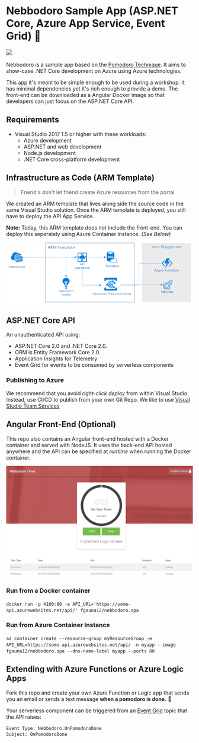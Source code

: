# Nebbodoro Sample App (ASP.NET Core, Azure App Service, Event Grid) :tomato:

<a href="https://portal.azure.com/#create/Microsoft.Template/uri/https%3A%2F%2Fraw.githubusercontent.com%2Ffgauna12%2FNebbodoro%2Fmaster%2Fsrc%2FNebbodoro.ARM%2Fazuredeploy.json" target="_blank">
    <img src="http://azuredeploy.net/deploybutton.png"/>
</a>

Nebbodoro is a sample app based on the [Pomodoro Technique](https://en.wikipedia.org/wiki/Pomodoro_Technique).
It aims to show-case .NET Core development on Azure using Azure technologies. 

This app it's meant to be simple enough to be used during a workshop. It has minimal dependencies yet it's rich enough to provide a demo.
The front-end can be downloaded as a Angular Docker image so that developers can just focus on the ASP.NET Core API.

## Requirements

- Visual Studio 2017 1.5 or higher with these workloads:
  - Azure development
  - ASP.NET and web development
  - Node.js development
  - .NET Core cross-platform development

## Infrastructure as Code (ARM Template)

> Friend's don't let friend create Azure resources from the portal

We created an ARM template that lives along side the source code in the same Visual Studio solution.
Once the ARM template is deployed, you still have to deploy the API App Service.

**Note:** Today, this ARM template does not include the front-end. You can deploy this seperately using Azure Container Instance. _(See Below)_

<p align="center">
  <img alt="Azure Architecture" src="/assets/azure_architecture.png?raw=true">
</p>

## ASP.NET Core API  

An unauthenticated API using:
- ASP.NET Core 2.0 and .NET Core 2.0.
- ORM is Entity Framework Core 2.0.
- Application Insights for Telemetry
- Event Grid for events to be consumed by serverless components

### Publishing to Azure

We recommend that you avoid _right-click deploy_ from within Visual Studio. Instead, use CI/CD to publish from your own Git Repo.
We like to use [Visual Studio Team Services](https://www.visualstudio.com/team-services/)

## Angular Front-End (Optional)

This repo also contains an Angular front-end hosted with a Docker container and served with NodeJS. 
It uses the back-end API hosted anywhere and the API can be specified at _runtime_ when running the Docker container.

<p align="center">
  <img alt="Nebbodoro in action" src="/assets/nebbodoro_example.png?raw=true">
</p>

### Run from a Docker container

`docker run -p 4100:80 -e API_URL='https://some-api.azurewebsites.net/api/' fgauna12/nebbodoro.spa`

### Run from Azure Container Instance

`az container create --resource-group myResourceGroup -e API_URL=https://some-api.azurewebsites.net/api/ -n myapp --image fgauna12/nebbodoro.spa --dns-name-label myapp --ports 80`

## Extending with Azure Functions or Azure Logic Apps

Fork this repo and create your own Azure Function or Logic app that sends you an email or sends a text message **when a pomodoro is done.** :tada:

Your serverless component can be triggered from an [Event Grid](https://azure.microsoft.com/en-us/services/event-grid/) topic that the API raises:

```
Event Type: Nebbodoro.OnPomodoroDone
Subject: OnPomodoroDone
```
